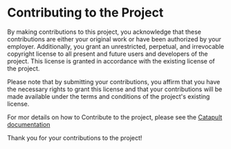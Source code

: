 # Contributing to the Project

By making contributions to this project, you acknowledge that these contributions are either your original work or have been authorized by your employer. Additionally, you grant an unrestricted, perpetual, and irrevocable copyright license to all present and future users and developers of the project. This license is granted in accordance with the existing license of the project.

Please note that by submitting your contributions, you affirm that you have the necessary rights to grant this license and that your contributions will be made available under the terms and conditions of the project's existing license.

For mor details on how to Contribute to the project, please see the [Catapult documentation](https://clarifiedsecurity.github.io/catapult-docs/catapult/92-contributing/)

Thank you for your contributions to the project!
